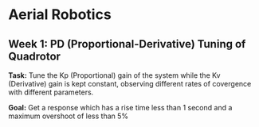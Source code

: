 # Aerial Robotics
## Week 1: PD (Proportional-Derivative) Tuning of Quadrotor
<strong>Task:</strong> Tune the Kp (Proportional) gain of the system while the Kv (Derivative) gain is kept constant, observing different rates of covergence with different parameters.

<strong>Goal:</strong> Get a response which has a rise time less than 1 second and a maximum overshoot of less than 5%
